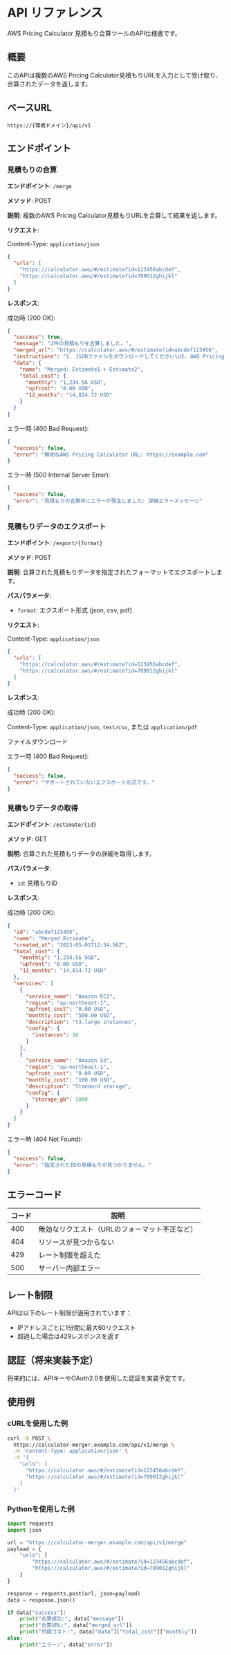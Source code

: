 # API リファレンス

AWS Pricing Calculator 見積もり合算ツールのAPI仕様書です。

## 概要

このAPIは複数のAWS Pricing Calculator見積もりURLを入力として受け取り、合算されたデータを返します。

## ベースURL

```
https://{環境ドメイン}/api/v1
```

## エンドポイント

### 見積もりの合算

**エンドポイント**: `/merge`

**メソッド**: POST

**説明**: 複数のAWS Pricing Calculator見積もりURLを合算して結果を返します。

**リクエスト**:

Content-Type: `application/json`

```json
{
  "urls": [
    "https://calculator.aws/#/estimate?id=123456abcdef",
    "https://calculator.aws/#/estimate?id=789012ghijkl"
  ]
}
```

**レスポンス**:

成功時 (200 OK):

```json
{
  "success": true,
  "message": "2件の見積もりを合算しました。",
  "merged_url": "https://calculator.aws/#/estimate?id=abcdef123456",
  "instructions": "1. JSONファイルをダウンロードしてください\n2. AWS Pricing Calculatorにアクセス...",
  "data": {
    "name": "Merged: Estimate1 + Estimate2",
    "total_cost": {
      "monthly": "1,234.56 USD",
      "upfront": "0.00 USD",
      "12_months": "14,814.72 USD"
    }
  }
}
```

エラー時 (400 Bad Request):

```json
{
  "success": false,
  "error": "無効なAWS Pricing Calculator URL: https://example.com"
}
```

エラー時 (500 Internal Server Error):

```json
{
  "success": false,
  "error": "見積もりの合算中にエラーが発生しました: 詳細エラーメッセージ"
}
```

### 見積もりデータのエクスポート

**エンドポイント**: `/export/{format}`

**メソッド**: POST

**説明**: 合算された見積もりデータを指定されたフォーマットでエクスポートします。

**パスパラメータ**:
- `format`: エクスポート形式 (json, csv, pdf)

**リクエスト**:

Content-Type: `application/json`

```json
{
  "urls": [
    "https://calculator.aws/#/estimate?id=123456abcdef",
    "https://calculator.aws/#/estimate?id=789012ghijkl"
  ]
}
```

**レスポンス**:

成功時 (200 OK):

Content-Type: `application/json`, `text/csv`, または `application/pdf`

ファイルダウンロード

エラー時 (400 Bad Request):

```json
{
  "success": false,
  "error": "サポートされていないエクスポート形式です。"
}
```

### 見積もりデータの取得

**エンドポイント**: `/estimate/{id}`

**メソッド**: GET

**説明**: 合算された見積もりデータの詳細を取得します。

**パスパラメータ**:
- `id`: 見積もりID

**レスポンス**:

成功時 (200 OK):

```json
{
  "id": "abcdef123456",
  "name": "Merged Estimate",
  "created_at": "2023-05-01T12:34:56Z",
  "total_cost": {
    "monthly": "1,234.56 USD",
    "upfront": "0.00 USD",
    "12_months": "14,814.72 USD"
  },
  "services": [
    {
      "service_name": "Amazon EC2",
      "region": "ap-northeast-1",
      "upfront_cost": "0.00 USD",
      "monthly_cost": "500.00 USD",
      "description": "t3.large instances",
      "config": {
        "instances": 10
      }
    },
    {
      "service_name": "Amazon S3",
      "region": "ap-northeast-1",
      "upfront_cost": "0.00 USD",
      "monthly_cost": "100.00 USD",
      "description": "Standard storage",
      "config": {
        "storage_gb": 1000
      }
    }
  ]
}
```

エラー時 (404 Not Found):

```json
{
  "success": false,
  "error": "指定されたIDの見積もりが見つかりません。"
}
```

## エラーコード

| コード | 説明 |
|------|------|
| 400 | 無効なリクエスト（URLのフォーマット不正など） |
| 404 | リソースが見つからない |
| 429 | レート制限を超えた |
| 500 | サーバー内部エラー |

## レート制限

APIは以下のレート制限が適用されています：

- IPアドレスごとに1分間に最大60リクエスト
- 超過した場合は429レスポンスを返す

## 認証（将来実装予定）

将来的には、APIキーやOAuth2.0を使用した認証を実装予定です。

## 使用例

### cURLを使用した例

```bash
curl -X POST \
  https://calculator-merger.example.com/api/v1/merge \
  -H 'Content-Type: application/json' \
  -d '{
    "urls": [
      "https://calculator.aws/#/estimate?id=123456abcdef",
      "https://calculator.aws/#/estimate?id=789012ghijkl"
    ]
  }'
```

### Pythonを使用した例

```python
import requests
import json

url = "https://calculator-merger.example.com/api/v1/merge"
payload = {
    "urls": [
        "https://calculator.aws/#/estimate?id=123456abcdef",
        "https://calculator.aws/#/estimate?id=789012ghijkl"
    ]
}

response = requests.post(url, json=payload)
data = response.json()

if data["success"]:
    print("合算成功:", data["message"])
    print("合算URL:", data["merged_url"])
    print("月額コスト:", data["data"]["total_cost"]["monthly"])
else:
    print("エラー:", data["error"])
```
